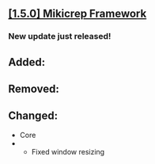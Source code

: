 ## [[1.5.0] Mikicrep Framework](https://miki.macakom.net/projects/mf)
### New update just released!

## Added:

## Removed:

## Changed:
- Core
- - Fixed window resizing
